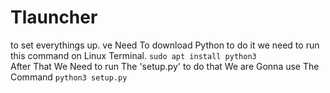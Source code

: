 # Tlauncher

to set everythings up.
ve Need To download Python to do it we need to run this command on Linux Terminal.
<code>sudo apt install python3
</code>
After That We Need to run The 'setup.py'
to do that We are Gonna use The Command 
<code>python3 setup.py
</code>
